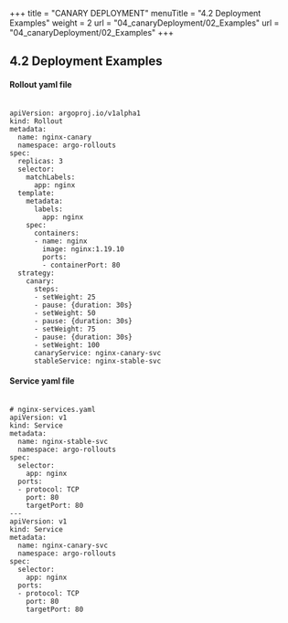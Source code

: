+++
title = "CANARY DEPLOYMENT"
menuTitle = "4.2 Deployment Examples"
weight = 2
url = "04_canaryDeployment/02_Examples"
url = "04_canaryDeployment/02_Examples"
+++

## 4.2 Deployment Examples

#### Rollout yaml file
<pre><link rel="stylesheet" href="/css/style.css"> <code class="yaml">
apiVersion: argoproj.io/v1alpha1
kind: Rollout
metadata:
  name: nginx-canary
  namespace: argo-rollouts
spec:
  replicas: 3
  selector:
    matchLabels:
      app: nginx
  template:
    metadata:
      labels:
        app: nginx
    spec:
      containers:
      - name: nginx
        image: nginx:1.19.10
        ports:
        - containerPort: 80
  strategy:
    canary:
      steps:
      - setWeight: 25
      - pause: {duration: 30s}
      - setWeight: 50
      - pause: {duration: 30s}
      - setWeight: 75
      - pause: {duration: 30s}
      - setWeight: 100
      canaryService: nginx-canary-svc
      stableService: nginx-stable-svc
</code></pre>

#### Service yaml file
<pre><link rel="stylesheet" href="/css/style.css"> <code class="yaml">
# nginx-services.yaml
apiVersion: v1
kind: Service
metadata:
  name: nginx-stable-svc
  namespace: argo-rollouts
spec:
  selector:
    app: nginx
  ports:
  - protocol: TCP
    port: 80
    targetPort: 80
---
apiVersion: v1
kind: Service
metadata:
  name: nginx-canary-svc
  namespace: argo-rollouts
spec:
  selector:
    app: nginx
  ports:
  - protocol: TCP
    port: 80
    targetPort: 80
</code></pre>
